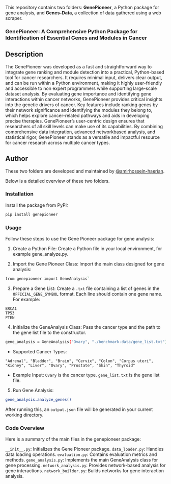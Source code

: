 This repository contains two folders: **GenePioneer**, a Python package for gene analysis, and **Genes-Data**, a collection of data gathered using a web scraper.
### GenePioneer: A Comprehensive Python Package for Identification of Essential Genes and Modules in Cancer

## Description

The GenePioneer was developed as a fast and straightforward way to integrate gene ranking and module detection into a practical, Python-based tool for cancer researchers. It requires minimal input, delivers clear output,
and can be run within a Python environment, making it highly user-friendly and accessible to non expert programmers while supporting large-scale dataset analysis. By evaluating gene importance and identifying gene interactions within cancer
networks, GenePioneer provides critical insights into the genetic drivers of cancer. Key features include ranking genes by their network significance and identifying the modules they belong to, which helps explore cancer-related pathways and aids in developing precise therapies. GenePioneer’s user-centric design ensures that researchers of all skill levels can make use of its capabilities. By combining comprehensive data integration, advanced networkbased analysis, and statistical rigor, GenePioneer stands as a versatile and impactful resource for cancer research across multiple cancer types.

## Author

These two folders are developed and maintained by [@amirhossein-haerian](https://github.com/amirhossein-haerian).


Below is a detailed overview of these two folders.


### Installation

Install the package from PyPI:

```bash
pip install genepioneer
```

### Usage

Follow these steps to use the Gene Pioneer package for gene analysis:

1. Create a Python File: Create a Python file in your local environment, for example gene_analyze.py.

2. Import the Gene Pioneer Class: Import the main class designed for gene analysis:

```bash
from genepioneer import GeneAnalysis`
```

3. Prepare a Gene List: Create a `.txt` file containing a list of genes in the `OFFICIAL_GENE_SYMBOL` format. Each line should contain one gene name. For example:

```
BRCA1
TP53
PTEN
```

4. Initialize the GeneAnalysis Class: Pass the cancer type and the path to the gene list file to the constructor.

```bash
gene_analysis = GeneAnalysis("Ovary", "./benchmark-data/gene_list.txt")
```

- Supported Cancer Types:

`"Adrenal", "Bladder", "Brain", "Cervix", "Colon", "Corpus uteri", "Kidney", "Liver", "Ovary", "Prostate", "Skin", "Thyroid"`

- Example Input:
  `Ovary` is the cancer type.
  `gene_list.txt` is the gene list file.

5. Run Gene Analysis:

```bash
gene_analysis.analyze_genes()
```

After running this, an `output.json` file will be generated in your current working directory.

### Code Overview

Here is a summary of the main files in the genepioneer package:

`__init__.py`: Initializes the Gene Pioneer package.
`data_loader.py`: Handles data loading operations.
`evaluation.py`: Contains evaluation metrics and methods.
`gene_analysis.py`: Implements the main GeneAnalysis class for gene processing.
`network_analysis.py`: Provides network-based analysis for gene interactions.
`network_builder.py`: Builds networks for gene interaction analysis.
